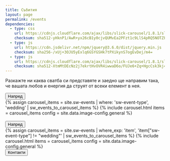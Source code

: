 ```yaml
---
title: Събития
layout: page
permalink: /events
dependencies:
  - type: css
    url: https://cdnjs.cloudflare.com/ajax/libs/slick-carousel/1.8.1/slick.min.css
    checksum: sha512-yHknP1/AwR+yx26cB1y0cjvQUMvEa2PFzt1c9LlS4pRQ5NOTZFWbhBig+X9G9eYW/8m0/4OXNx8pxJ6z57x0dw==
  - type: js
    url: https://cdn.jsdelivr.net/npm/jquery@3.6.0/dist/jquery.min.js
    checksum: sha256-/xUj+3OJU5yExlq6GSYGSHk7tPXikynS7ogEvDej/m4=
  - type: js
    url: https://cdnjs.cloudflare.com/ajax/libs/slick-carousel/1.8.1/slick.min.js
    checksum: sha512-XtmMtDEcNz2j7ekrtHvOVR4iwwaD6o/FUJe6+Zq+HgcCsk3kj4uSQQR8weQ2QVj1o0Pk6PwYLohm206ZzNfubg==
---
```


<p class="home description">
Разкажте ни каква сватба си представяте и заедно ще направим така, че вашата любов и енергия да струят от всеки елемент в нея.
</p>

<div class="vbox center">
  <button id="scroll-1" class="button">Напред</button>
</div>

<div class="divider"></div>

<section id="gallery-1">
  {%
    assign carousel_items = site.sw-events
    | where: 'sw-event-type', 'wedding'
    | sw_events_to_carousel_items
  %}
  {% include carousel.html items = carousel_items config = site.data.image-config.general %}
</section>

<div class="vbox center">
  <br/>
  <button id="scroll-2" class="button">Напред</button>
</div>

<div class="divider"></div>

<section id="gallery-2">
  {%
    assign carousel_items = site.sw-events
    | where_exp: 'item', 'item["sw-event-type"] != "wedding"'
    | sw_events_to_carousel_items
  %}
  {% include carousel.html items = carousel_items config = site.data.image-config.general %}
</section>

<div class="content center margin">
  <button id="contacts-link" class="button">Контакти</button>
</div>

<script>
  document.getElementById('contacts-link').addEventListener('click', () => {
    window.location.href='{{ site.baseurl }}/contacts';
  });

  document.getElementById('scroll-1').addEventListener('click', () => {
    const gallery1 = document.getElementById('gallery-1');
    gallery1.scrollIntoView({
      behavior: 'smooth'
    });
  })

  document.getElementById('scroll-2').addEventListener('click', () => {
    const gallery2 = document.getElementById('gallery-2');
    gallery2.scrollIntoView({
      behavior: 'smooth'
    });
  })
</script>